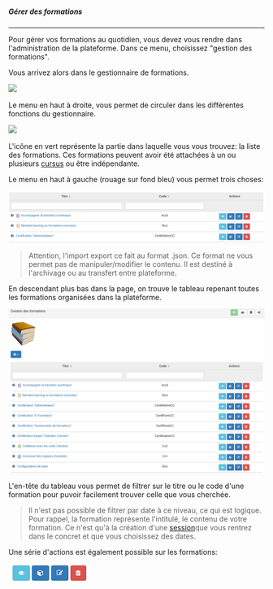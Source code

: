 ##### Gérer des formations
---
Pour gérer vos formations au quotidien, vous devez vous rendre dans l'administration de la plateforme. Dans ce menu, choisissez "gestion des formations".

Vous arrivez alors dans le gestionnaire de formations.

![](images/cursus-fig23.png)

Le menu en haut à droite, vous permet de circuler dans les différentes fonctions du gestionnaire.

![](images/cursus-fig24.png)

L'icône en vert représente la partie dans laquelle vous vous trouvez: la liste des formations.
Ces formations peuvent avoir été attachées à un ou plusieurs  [cursus](admin-cursus.md) ou être indépendante.

Le menu en haut à gauche (rouage sur fond bleu) vous permet trois choses:

![](images/cursus-fig51.png)

> Attention, l'import export ce fait au format .json. Ce format ne vous permet pas de manipuler/modifier le contenu. Il est destiné à l'archivage ou au transfert entre plateforme.

En descendant plus bas dans la page, on trouve le tableau repenant toutes les formations organisées dans la plateforme.

![](images/cursus-fig49.png)

L'en-tête du tableau vous permet de filtrer sur le titre ou le code d'une formation pour puvoir facilement trouver celle que vous cherchée.

>Il n'est pas possible de filtrer par date à ce niveau, ce qui est logique. Pour rappel, la formation représente l'intitulé, le contenu de votre formation. Ce n'est qu'à la création d'une [session](create-sessions.md)que vous rentrez dans le concret et que vous choisissez des dates. 

Une série d'actions est également possible sur les formations:


![](images/cursus-fig55.png)